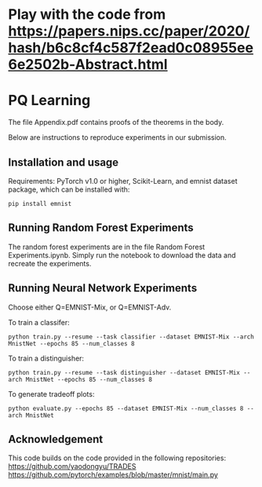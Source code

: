 # Play with the code from https://papers.nips.cc/paper/2020/hash/b6c8cf4c587f2ead0c08955ee6e2502b-Abstract.html

# PQ Learning

The file Appendix.pdf contains proofs of the theorems in the body.

Below are instructions to reproduce experiments in our submission.

## Installation and usage

Requirements: PyTorch v1.0 or higher, Scikit-Learn, and emnist dataset package, which can be installed with:

```
pip install emnist
```

## Running Random Forest Experiments

The random forest experiments are in the file Random Forest Experiments.ipynb. 
Simply run the notebook to download the data and recreate the experiments.

## Running Neural Network Experiments

Choose either Q=EMNIST-Mix, or Q=EMNIST-Adv. 

To train a classifer:
```
python train.py --resume --task classifier --dataset EMNIST-Mix --arch MnistNet --epochs 85 --num_classes 8
```

To train a distinguisher:
```
python train.py --resume --task distinguisher --dataset EMNIST-Mix --arch MnistNet --epochs 85 --num_classes 8
```

To generate tradeoff plots: 
```
python evaluate.py --epochs 85 --dataset EMNIST-Mix --num_classes 8 --arch MnistNet
```

## Acknowledgement
This code builds on the code provided in the following repositories:
https://github.com/yaodongyu/TRADES
https://github.com/pytorch/examples/blob/master/mnist/main.py

